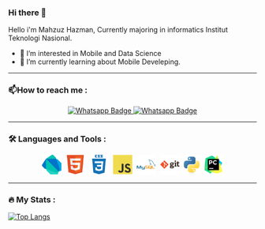 ### Hi there 👋
Hello i'm Mahzuz Hazman, Currently majoring in informatics Institut Teknologi Nasional. 

- 👀 I’m interested in Mobile and Data Science
- 🌱 I’m currently learning about Mobile Develeping.

---

### :mailbox:How to reach me :

<div id="badges" align="center">
  </a>
    <a href="https://api.whatsapp.com/send/?phone=6281322670257&amp;text&amp;app_absent=0">
    <img src="https://img.shields.io/badge/Whatsapp-green?style=for-the-badge&logo=whatsapp&logoColor=white" alt="Whatsapp Badge"/>
  </a>
   <a href="mailto:mahzuzhazman@gmail.com?s">
    <img src="https://img.shields.io/badge/Gmail-red?style=for-the-badge&logo=gmail&logoColor=white" alt="Whatsapp Badge"/>
  </a>
</div>

---

### :hammer_and_wrench: Languages and Tools :
<div id="badges" align="center">
  <img src="https://github.com/devicons/devicon/blob/master/icons/dart/dart-original.svg" title="Dart" alt="Dart" width="40" height="40"/>&nbsp;
  <img src="https://github.com/devicons/devicon/blob/master/icons/html5/html5-original.svg" title="HTML5" alt="HTML" width="40" height="40"/>&nbsp;
  <img src="https://github.com/devicons/devicon/blob/master/icons/css3/css3-plain-wordmark.svg"  title="CSS3" alt="CSS" width="40" height="40"/>&nbsp;
  <img src="https://github.com/devicons/devicon/blob/master/icons/javascript/javascript-original.svg" title="JavaScript" alt="JavaScript" width="40" height="40"/>&nbsp;
  <img src="https://github.com/devicons/devicon/blob/master/icons/mysql/mysql-original-wordmark.svg" title="MySQL"  alt="MySQL" width="40" height="40"/>&nbsp;
  <img src="https://github.com/devicons/devicon/blob/master/icons/git/git-original-wordmark.svg" title="Git" **alt="Git" width="40" height="40"/>
   <img src="https://github.com/devicons/devicon/blob/master/icons/python/python-original.svg" title="Python" **alt="Python" width="40" height="40"/>
  <img src="https://github.com/devicons/devicon/blob/master/icons/pycharm/pycharm-original.svg" title="Pycharm" **alt="Pycharm" width="40" height="40"/>
</div>


---
### 🔥 My Stats :
[![Top Langs](https://github-readme-stats.vercel.app/api/top-langs/?username=MahzuzH&layout=compact&theme=vision-friendly-dark)](https://github.com/anuraghazra/github-readme-stats)
